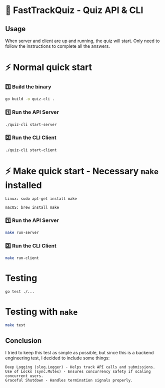 # 🎯 FastTrackQuiz - Quiz API & CLI
## Usage

When server and client are up and running, the quiz will start.
Only need to follow the instructions to complete all the answers.

# ⚡️ Normal quick start

### **1️⃣ Build the binary**
```sh
go build -o quiz-cli .
```

### **1️⃣ Run the API Server**
```sh
./quiz-cli start-server
```

### **2️⃣ Run the CLI Client**
```sh
./quiz-cli start-client
```

# ⚡️ Make quick start - Necessary ``make`` installed
```Linux: sudo apt-get install make```

```macOS: brew install make```


### **1️⃣ Run the API Server**
```sh
make run-server
```

### **2️⃣ Run the CLI Client**
```sh
make run-client
```
# Testing
```sh
go test ./...
```

# Testing with ``make``
```sh
make test
```

## Conclusion

I tried to keep this test as simple as possible, but since this is a backend engineering test, I decided to include some things:

```
Deep Logging (slog.Logger) - Helps track API calls and submissions.
Use of Locks (sync.Mutex) - Ensures concurrency safety if scaling concurrent users.
Graceful Shutdown - Handles termination signals properly.
```